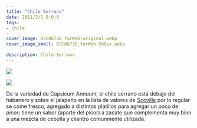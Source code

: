 ```yaml
---
title: "Chile Serrano"
date: 2011/2/5 8:0:0
tags:
- chile

cover_image: DSC06730_forWeb-original.webp
cover_image_small: DSC06730_forWeb-500px.webp

description: Chile-Serrano
---
```



[![](DSC06730_forWeb)](DSC06730_forWeb-original.webp)

[![](DSC06732_forWeb)](DSC06732_forWeb-original.webp)

De la variedad de Capsicum Annuum, el chile serrano está debajo del habanero y sobre el jalapeño en la lista de valores de <a href="Escala_Scoville">Scoville</a> por lo regular se come fresco, agregado a distintos platillos para agregar un poco de picor; tiene un sabor (aparte del picor) a zacate que complementa muy bien a una mezcla de cebolla y cilantro comunmente utilizada.
